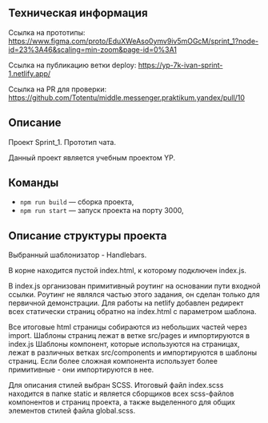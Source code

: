 ## Техническая информация

Ссылка на прототипы: 
https://www.figma.com/proto/EduXWeAso0ymv9iv5mOGcM/sprint_1?node-id=23%3A46&scaling=min-zoom&page-id=0%3A1

Ссылка на публикацию ветки deploy:
https://yp-7k-ivan-sprint-1.netlify.app/

Ссылка на PR для проверки:
https://github.com/Totentu/middle.messenger.praktikum.yandex/pull/10

## Описание  

Проект Sprint_1. Прототип чата.

Данный проект является учебным проектом YP.

## Команды

- `npm run build` — сборка проекта,
- `npm run start` — запуск проекта на порту 3000,

## Описание структуры проекта

Выбранный шаблонизатор - Handlebars.

В корне находится пустой index.html, к которому подключен index.js.

В index.js организован примитивный роутинг на основании пути входной ссылки. 
Роутинг не являлся частью этого задания, он сделан только для первичной демонстрации.
Для работы на netlify добавлен редирект всех статически страниц обратно на index.html c 
параметром шаблона.

Все итоговые html страницы собираются из небольших частей через import.
Шаблоны страниц лежат в ветке src/pages и импортируются в index.js
Шаблоны компонент, которые используются на страницах, лежат в различных ветках src/components и 
импортируются в шаблоны страниц. Если более сложная компонента использует более примитивные - они импортируются в нее.

Для описания стилей выбран SCSS. Итоговый файл index.scss находится в папке static и является сборщиков всех scss-файлов
компонентов и страниц проекта, а также выделенного для общих элементов стилей файла global.scss.

